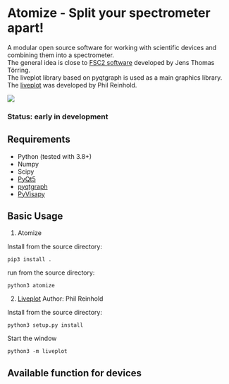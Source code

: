 # Atomize - Split your spectrometer apart!

A modular open source software for working with scientific devices and combining them into a spectrometer.<br/>
The general idea is close to [FSC2 software](http://users.physik.fu-berlin.de/~jtt/fsc2.phtml) developed by Jens Thomas Törring.<br/>
The liveplot library based on pyqtgraph is used as a main graphics library.<br/>
The [liveplot](https://github.com/PhilReinhold/liveplot) was developed by Phil Reinhold.

![](https://github.com/Anatoly1010/Atomize/blob/master/screenshot.png)

### Status: early in development


## Requirements
- Python (tested with 3.8+)
- Numpy
- Scipy
- [PyQt5](http://www.riverbankcomputing.com/software/pyqt/download)
- [pyqtgraph](http://www.pyqtgraph.org)
- [PyVisapy](https://github.com/pyvisa/pyvisa-py)

## Basic Usage

1. Atomize

Install from the source directory:

	pip3 install .

run from the source directory:

	python3 atomize

2. [Liveplot](https://github.com/PhilReinhold/liveplot)  Author: Phil Reinhold

Install from the source directory:

	python3 setup.py install

Start the window

	python3 -m liveplot

## Available function for devices
